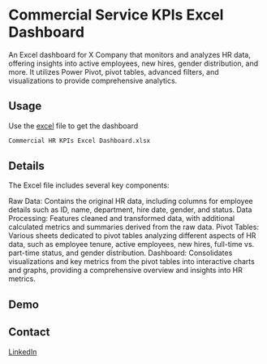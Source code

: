 # Commercial Service KPIs Excel Dashboard

An Excel dashboard for X Company that monitors and analyzes HR data, offering insights into active employees, new hires, gender distribution, and more. It utilizes Power Pivot, pivot tables, advanced filters, and visualizations to provide comprehensive analytics.



## Usage

Use the [excel](https://www.microsoft.com/fr-fr/microsoft-365/excel) file to get the dashboard

```bash
Commercial HR KPIs Excel Dashboard.xlsx
```

## Details
The Excel file includes several key components:

Raw Data: Contains the original HR data, including columns for employee details such as ID, name, department, hire date, gender, and status.
Data Processing: Features cleaned and transformed data, with additional calculated metrics and summaries derived from the raw data.
Pivot Tables: Various sheets dedicated to pivot tables analyzing different aspects of HR data, such as employee tenure, active employees, new hires, full-time vs. part-time status, and gender distribution.
Dashboard: Consolidates visualizations and key metrics from the pivot tables into interactive charts and graphs, providing a comprehensive overview and insights into HR metrics.

## Demo


## Contact

[LinkedIn](https://www.linkedin.com/in/akhatarmourad/)